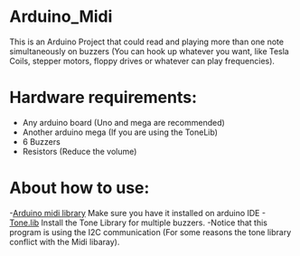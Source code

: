 # Arduino_Midi
This is an Arduino Project that could read and playing more than one note simultaneously on buzzers (You can hook up whatever you want, like Tesla Coils, stepper motors, floppy drives or whatever can play frequencies).

# Hardware requirements: 
- Any arduino board (Uno and mega are recommended)
- Another arduino mega (If you are using the ToneLib)
- 6 Buzzers
- Resistors (Reduce the volume)

# About how to use:
-[Arduino midi library](https://github.com/FortySevenEffects/arduino_midi_library) Make sure you have it installed on arduino IDE
-[Tone.lib](https://github.com/bhagman/Tone) Install the Tone Library for multiple buzzers.
-Notice that this program is using the I2C communication (For some reasons the tone library conflict with the Midi libaray). 
